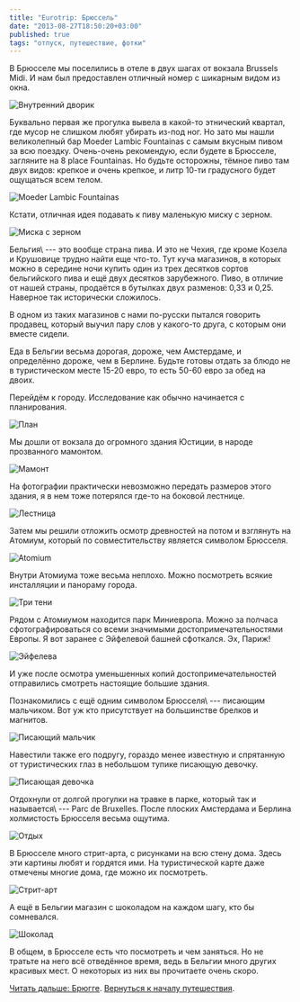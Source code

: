 ```yaml
---
title: "Eurotrip: Брюссель"
date: "2013-08-27T18:50:20+03:00"
published: true
tags: "отпуск, путешествие, фотки"
---
```


В Брюсселе мы поселились в отеле в двух шагах от вокзала Brussels Midi. И нам был предоставлен отличный номер
с шикарным видом из окна.

![Внутренний дворик](/images/travel/2013-08-eurotrip/brussels-yard.jpg "Внутренний дворик")

Буквально первая же прогулка вывела в какой-то этнический квартал, где мусор не слишком любят убирать из-под ног.
Но зато мы нашли великолепный бар Moeder Lambic Fountainas с самым вкусным пивом за всю поездку. Очень-очень
рекомендую, если будете в Брюсселе, загляните на 8 place Fountainas. Но будьте осторожны, тёмное пиво там двух видов:
крепкое и очень крепкое, и литр 10-ти градусного будет ощущаться всем телом.

![Moeder Lambic Fountainas](/images/travel/2013-08-eurotrip/brussels-moeder-lambic.jpg "Moeder Lambic Fountainas")

Кстати, отличная идея подавать к пиву маленькую миску с зерном. 

![Миска с зерном](/images/travel/2013-08-eurotrip/brussels-grain.jpg "Миска с зерном")

Бельгия\ --- это вообще страна пива. И это не Чехия, где кроме Козела и Крушовице трудно найти еще что-то. Тут куча
магазинов, в которых можно в середине ночи купить один из трех десятков сортов бельгийского пива и ещё двух десятков
зарубежного. Пиво, в отличие от нашей страны, продаётся в бутылках двух разменов: 0,33 и 0,25. Наверное так
исторически сложилось.

В одном из таких магазинов с нами по-русски пытался говорить продавец, который выучил пару слов у какого-то друга,
с которым они вместе сидели.

Еда в Бельгии весьма дорогая, дороже, чем Амстердаме, и определённо дороже, чем в Берлине. Будьте готовы отдать
за блюдо не в туристическом месте 15-20 евро, то есть 50-60 евро за обед на двоих.

Перейдём к городу. Исследование как обычно начинается с планирования.

![План](/images/travel/2013-08-eurotrip/brussels-planning.jpg "План")

Мы дошли от вокзала до огромного здания Юстиции, в народе прозванного мамонтом.

![Мамонт](/images/travel/2013-08-eurotrip/brussels-mammoth.jpg "Мамонт")

На фотографии практически невозможно передать размеров этого здания, я в нем тоже потерялся где-то на боковой лестнице. 

![Лестница](/images/travel/2013-08-eurotrip/brussels-stairs.jpg "Лестница")

Затем мы решили отложить осмотр древностей на потом и взглянуть на Атомиум, который по совместительству является
символом Брюсселя.

![Atomium](/images/travel/2013-08-eurotrip/brussels-atomium.jpg "Atomium")

Внутри Атомиума тоже весьма неплохо. Можно посмотреть всякие инсталляции и панораму города.

![Три тени](/images/travel/2013-08-eurotrip/brussels-shadows.jpg "Три тени")

Рядом с Атомиумом находится парк Миниевропа. Можно за полчаса сфотографироваться со всеми значимыми
достопримечательностями Европы. Я вот заранее с Эйфелевой башней сфоткался. Эх, Париж!

![Эйфелева](/images/travel/2013-08-eurotrip/brussels-eiffel.jpg "Эйфелева")

И уже после осмотра уменьшенных копий достопримечательностей отправились смотреть настоящие большие здания. 

Познакомились с ещё одним символом Брюсселя\ --- писающим мальчиком. Вот уж кто присутствует на большинстве
брелков и магнитов.

![Писающий мальчик](/images/travel/2013-08-eurotrip/brussels-peeing-boy.jpg "Писающий мальчик")

Навестили также его подругу, гораздо менее известную и спрятанную от туристических глаз в небольшом тупике
писающую девочку.

![Писающая девочка](/images/travel/2013-08-eurotrip/brussels-peeing-girl.jpg "Писающая девочка")

Отдохнули от долгой прогулки на травке в парке, который так и называется\ --- Parc de Bruxelles. После плоских
Амстердама и Берлина холмистость Брюсселя весьма ощутима.

![Отдых](/images/travel/2013-08-eurotrip/brussels-park.jpg "Отдых")

В Брюсселе много стрит-арта, с рисунками на всю стену дома. Здесь эти картины любят и гордятся ими. На туристической
карте даже отмечены многие дома, где можно их посмотреть.

![Стрит-арт](/images/travel/2013-08-eurotrip/brussels-street-art.jpg "Стрит-арт")

А ещё в Бельгии магазин с шоколадом на каждом шагу, кто бы сомневался.

![Шоколад](/images/travel/2013-08-eurotrip/brussels-chocolate.jpg "Шоколад")

В общем, в Брюсселе есть что посмотреть и чем заняться. Но не тратьте на него всё отведённое время, ведь в Бельгии
много других красивых мест. О некоторых из них вы прочитаете очень скоро.

[Читать дальше: Брюгге](/post/eurotrip-brugge/). [Вернуться к началу путешествия](/post/eurotrip-warsaw/).
